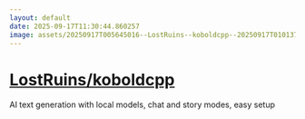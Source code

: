 ```yaml
---
layout: default
date: 2025-09-17T11:30:44.860257
image: assets/20250917T005645016--LostRuins--koboldcpp--20250917T010137878--cropped.png
---
```


# [LostRuins/koboldcpp](https://github.com/LostRuins/koboldcpp)

AI text generation with local models, chat and story modes, easy setup
